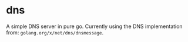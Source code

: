 # dns

A simple DNS server in pure go. Currently using the DNS implementation from: `golang.org/x/net/dns/dnsmessage`.

